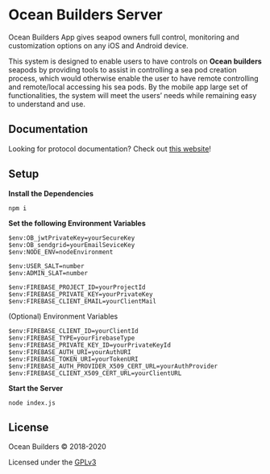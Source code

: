 # Ocean Builders Server

Ocean Builders App gives seapod owners full control, monitoring and customization options on any iOS and Android device.

This system is designed to enable users to have controls on **Ocean builders** seapods by providing tools to assist in controlling a sea pod creation process, which would otherwise enable the user to have remote controlling and remote/local accessing his sea pods. By the mobile app large set of functionalities, the system will meet the users’ needs while remaining easy to understand and use.

## Documentation

Looking for protocol documentation? Check out [this website](https://oceanbuilders.herokuapp.com/v1/docs)! 

## Setup

**Install the Dependencies**
```
npm i
```

**Set the following Environment Variables**
```
$env:OB_jwtPrivateKey=yourSecureKey
$env:OB_sendgrid=yourEmailSeviceKey
$env:NODE_ENV=nodeEnvironment 

$env:USER_SALT=number
$env:ADMIN_SLAT=number

$env:FIREBASE_PROJECT_ID=yourProjectId 
$env:FIREBASE_PRIVATE_KEY=yourPrivateKey
$env:FIREBASE_CLIENT_EMAIL=yourClientMail  
```

(Optional) Environment Variables
```
$env:FIREBASE_CLIENT_ID=yourClientId 
$env:FIREBASE_TYPE=yourFirebaseType 
$env:FIREBASE_PRIVATE_KEY_ID=yourPrivateKeyId
$env:FIREBASE_AUTH_URI=yourAuthURI
$env:FIREBASE_TOKEN_URI=yourTokenURI
$env:FIREBASE_AUTH_PROVIDER_X509_CERT_URL=yourAuthProvider
$env:FIREBASE_CLIENT_X509_CERT_URL=yourClientURL
```

**Start the Server**
```
node index.js
```

## License
Ocean Builders © 2018-2020
  
Licensed under the [GPLv3](https://www.gnu.org/licenses/gpl-3.0.en.html)
